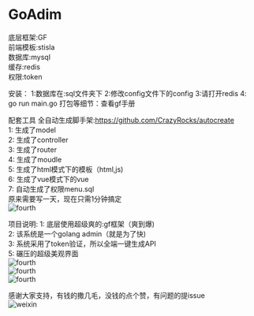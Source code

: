 # GoAdim

底层框架:GF<br/>
前端模板:stisla<br/>
数据库:mysql<br/>
缓存:redis<br/>
权限:token<br/>

安装：
1:数据库在:sql文件夹下
2:修改config文件下的config
3:请打开redis
4: go run main.go
打包等细节：查看gf手册


配套工具
全自动生成脚手架:https://github.com/CrazyRocks/autocreate<br/>
1: 生成了model<br/>
2: 生成了controller<br/>
3: 生成了router<br/>
4: 生成了moudle<br/>
5: 生成了html模式下的模板（html,js)<br/>
6: 生成了vue模式下的vue<br/>
7: 自动生成了权限menu.sql<br/>
原来需要写一天，现在只需1分钟搞定<br/>
![fourth](https://github.com/CrazyRocks/autocreate/blob/master/intro/3.jpg)<br/>

项目说明:
1: 底层使用超级爽的:gf框架（爽到爆)<br/>
2: 该系统是一个golang admin（就是为了快)<br/>
3: 系统采用了token验证，所以全端一键生成API<br/>
5: 碾压的超级美观界面<br/>
![fourth](https://github.com/CrazyRocks/autocreate/blob/master/intro/5.jpg)<br/>
![fourth](https://github.com/CrazyRocks/autocreate/blob/master/intro/6.jpg)<br/>
![fourth](https://github.com/CrazyRocks/autocreate/blob/master/intro/7.jpg)<br/>

感谢大家支持，有钱的撒几毛，没钱的点个赞，有问题的提issue<br/>
![weixin](https://github.com/CrazyRocks/autocreate/blob/master/intro/donate.jpg)
